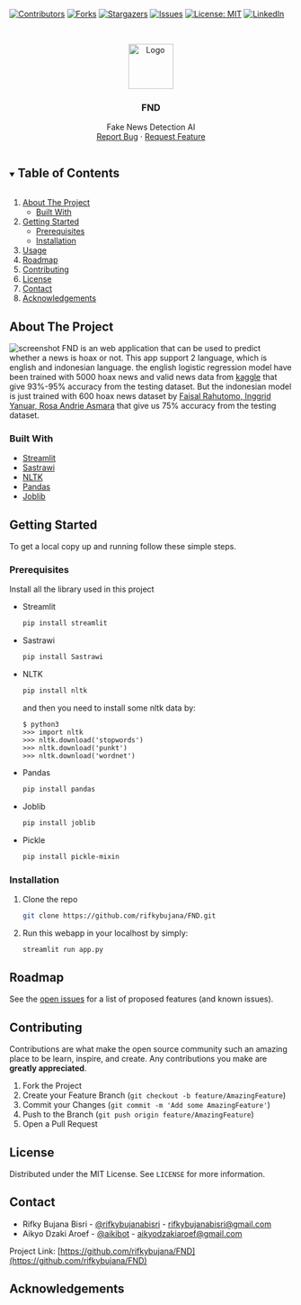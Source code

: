 [![Contributors][contributors-shield]][contributors-url]
[![Forks][forks-shield]][forks-url]
[![Stargazers][stars-shield]][stars-url]
[![Issues][issues-shield]][issues-url]
[![License: MIT][license-shield]][license-url]
[![LinkedIn][linkedin-shield]][linkedin-url]



<!-- PROJECT LOGO -->
<br />
<p align="center">
  <a href="https://github.com/
           /FND">
    <img src="images/logo.png" alt="Logo" width="80" height="80">
  </a>

  <h3 align="center">FND</h3>

  <p align="center">
    Fake News Detection AI
    <br />
    <a href="https://github.com/rifkybujana/FND/issues">Report Bug</a>
    ·
    <a href="https://github.com/rifkybujana/FND/issues">Request Feature</a>
  </p>
</p>



<!-- TABLE OF CONTENTS -->
<details open="open">
  <summary><h2 style="display: inline-block">Table of Contents</h2></summary>
  <ol>
    <li>
      <a href="#about-the-project">About The Project</a>
      <ul>
        <li><a href="#built-with">Built With</a></li>
      </ul>
    </li>
    <li>
      <a href="#getting-started">Getting Started</a>
      <ul>
        <li><a href="#prerequisites">Prerequisites</a></li>
        <li><a href="#installation">Installation</a></li>
      </ul>
    </li>
    <li><a href="#usage">Usage</a></li>
    <li><a href="#roadmap">Roadmap</a></li>
    <li><a href="#contributing">Contributing</a></li>
    <li><a href="#license">License</a></li>
    <li><a href="#contact">Contact</a></li>
    <li><a href="#acknowledgements">Acknowledgements</a></li>
  </ol>
</details>



<!-- ABOUT THE PROJECT -->
## About The Project

![screenshot](https://i.imgur.com/tp7hOov.png)
FND is an web application that can be used to predict whether a news is hoax or not. This app support 2 language, which is english and indonesian language.
the english logistic regression model have been trained with 5000 hoax news and valid news data from [kaggle](https://www.kaggle.com/c/fake-news/data) that give 93%-95% accuracy from the testing dataset. But the indonesian model is just trained with 600 hoax news dataset by [Faisal Rahutomo, Inggrid Yanuar, Rosa Andrie Asmara](https://data.mendeley.com/datasets/p3hfgr5j3m/1) that give us 75% accuracy from the testing dataset.



### Built With

* [Streamlit](https://www.streamlit.io/)
* [Sastrawi](https://sastrawi.github.io/)
* [NLTK](https://www.nltk.org/)
* [Pandas](https://pandas.pydata.org/)
* [Joblib](https://joblib.readthedocs.io/en/latest/)



<!-- GETTING STARTED -->
## Getting Started

To get a local copy up and running follow these simple steps.

### Prerequisites

Install all the library used in this project
* Streamlit
  ```sh
  pip install streamlit
  ```
* Sastrawi
  ```sh
  pip install Sastrawi
  ```
* NLTK
  ```sh
  pip install nltk
  ```
  and then you need to install some nltk data by:
  ```
  $ python3
  >>> import nltk
  >>> nltk.download('stopwords')
  >>> nltk.download('punkt')
  >>> nltk.download('wordnet')
  ```
* Pandas
  ```sh
  pip install pandas
  ```
* Joblib
  ```sh
  pip install joblib
  ```
* Pickle
  ```sh
  pip install pickle-mixin
  ```
  
### Installation

1. Clone the repo
   ```sh
   git clone https://github.com/rifkybujana/FND.git
   ```
2. Run this webapp in your localhost by simply:
   ```sh
   streamlit run app.py
   ```





<!-- ROADMAP -->
## Roadmap

See the [open issues](https://github.com/rifkybujana/FND/issues) for a list of proposed features (and known issues).



<!-- CONTRIBUTING -->
## Contributing

Contributions are what make the open source community such an amazing place to be learn, inspire, and create. Any contributions you make are **greatly appreciated**.

1. Fork the Project
2. Create your Feature Branch (`git checkout -b feature/AmazingFeature`)
3. Commit your Changes (`git commit -m 'Add some AmazingFeature'`)
4. Push to the Branch (`git push origin feature/AmazingFeature`)
5. Open a Pull Request



<!-- LICENSE -->
## License

Distributed under the MIT License. See `LICENSE` for more information.



<!-- CONTACT -->
## Contact

* Rifky Bujana Bisri - [@rifkybujanabisri](https://www.instagram.com/rifkybujanabisri/) - rifkybujanabisri@gmail.com
* Aikyo Dzaki Aroef - [@aikibot](https://www.instagram.com/aikibot/) - aikyodzakiaroef@gmail.com

Project Link: [https://github.com/rifkybujana/FND](https://github.com/rifkybujana/FND)



## Acknowledgements





<!-- MARKDOWN LINKS & IMAGES -->
<!-- https://www.markdownguide.org/basic-syntax/#reference-style-links -->
[contributors-shield]: https://img.shields.io/github/contributors/rifkybujana/FND.svg?style=for-the-badge
[contributors-url]: https://github.com/rifkybujana/FND/graphs/contributors
[forks-shield]: https://img.shields.io/github/forks/rifkybujana/FND.svg?style=for-the-badge
[forks-url]: https://github.com/rifkybujana/FND/network/members
[stars-shield]: https://img.shields.io/github/stars/rifkybujana/FND.svg?style=for-the-badge
[stars-url]: https://github.com/rifkybujana/FND/stargazers
[issues-shield]: https://img.shields.io/github/issues/rifkybujana/FND.svg?style=for-the-badge
[issues-url]: https://github.com/rifkybujana/FND/issues
[license-shield]: https://img.shields.io/badge/License-MIT-yellow.svg?style=for-the-badge
[license-url]: ./LICENSE
[linkedin-shield]: https://img.shields.io/badge/-LinkedIn-black.svg?style=for-the-badge&logo=linkedin&colorB=555
[linkedin-url]: https://linkedin.com/in/rifkybujana
